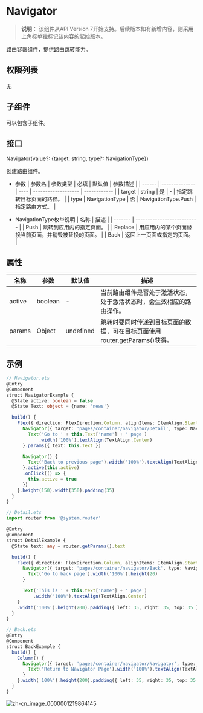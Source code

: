 # Navigator

> **说明：**
> 该组件从API Version 7开始支持。后续版本如有新增内容，则采用上角标单独标记该内容的起始版本。


路由容器组件，提供路由跳转能力。


## 权限列表

无


## 子组件

可以包含子组件。


## 接口

Navigator(value?: {target: string, type?: NavigationType})

创建路由组件。

- 参数
  | 参数名    | 参数类型           | 必填   | 默认值                 | 参数描述         |
  | ------ | -------------- | ---- | ------------------- | ------------ |
  | target | string         | 是    | -                   | 指定跳转目标页面的路径。 |
  | type   | NavigationType | 否    | NavigationType.Push | 指定路由方式。      |

- NavigationType枚举说明
  | 名称      | 描述                         |
  | ------- | -------------------------- |
  | Push    | 跳转到应用内的指定页面。               |
  | Replace | 用应用内的某个页面替换当前页面，并销毁被替换的页面。 |
  | Back    | 返回上一页面或指定的页面。              |


## 属性

| 名称     | 参数      | 默认值       | 描述                                       |
| ------ | ------- | --------- | ---------------------------------------- |
| active | boolean | -         | 当前路由组件是否处于激活状态，处于激活状态时，会生效相应的路由操作。       |
| params | Object  | undefined | 跳转时要同时传递到目标页面的数据，可在目标页面使用router.getParams()获得。 |


## 示例

```ts
// Navigator.ets
@Entry
@Component
struct NavigatorExample {
  @State active: boolean = false
  @State Text: object = {name: 'news'}

  build() {
    Flex({ direction: FlexDirection.Column, alignItems: ItemAlign.Start, justifyContent: FlexAlign.SpaceBetween }) {
      Navigator({ target: 'pages/container/navigator/Detail', type: NavigationType.Push }) {
        Text('Go to ' + this.Text['name'] + ' page')
            .width('100%').textAlign(TextAlign.Center)
      }.params({ text: this.Text })

      Navigator() {
        Text('Back to previous page').width('100%').textAlign(TextAlign.Center)
      }.active(this.active)
      .onClick(() => {
        this.active = true
      })
    }.height(150).width(350).padding(35)
  }
}
```

```ts
// Detail.ets
import router from '@system.router'

@Entry
@Component
struct DetailExample {
  @State text: any = router.getParams().text

  build() {
    Flex({ direction: FlexDirection.Column, alignItems: ItemAlign.Start, justifyContent: FlexAlign.SpaceBetween }) {
      Navigator({ target: 'pages/container/navigator/Back', type: NavigationType.Push }) {
        Text('Go to back page').width('100%').height(20)
      }

      Text('This is ' + this.text['name'] + ' page')
          .width('100%').textAlign(TextAlign.Center)
    }
    .width('100%').height(200).padding({ left: 35, right: 35, top: 35 })
  }
}

```

```ts
// Back.ets
@Entry
@Component
struct BackExample {
  build() {
    Column() {
      Navigator({ target: 'pages/container/navigator/Navigator', type: NavigationType.Back }) {
        Text('Return to Navigator Page').width('100%').textAlign(TextAlign.Center)
      }
    }.width('100%').height(200).padding({ left: 35, right: 35, top: 35 })
  }
}
```

![zh-cn_image_0000001219864145](figures/zh-cn_image_0000001219864145.gif)
